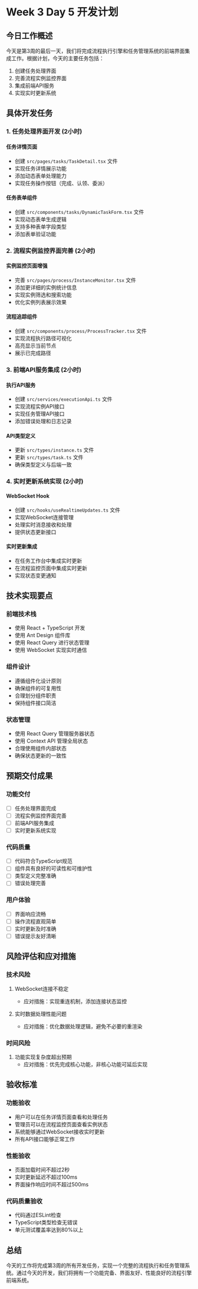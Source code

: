 # Week 3 Day 5 开发计划

## 今日工作概述

今天是第3周的最后一天，我们将完成流程执行引擎和任务管理系统的前端界面集成工作。根据计划，今天的主要任务包括：

1. 创建任务处理界面
2. 完善流程实例监控界面
3. 集成前端API服务
4. 实现实时更新系统

## 具体开发任务

### 1. 任务处理界面开发 (2小时)

#### 任务详情页面
- 创建 `src/pages/tasks/TaskDetail.tsx` 文件
- 实现任务详情展示功能
- 添加动态表单处理能力
- 实现任务操作按钮（完成、认领、委派）

#### 任务表单组件
- 创建 `src/components/tasks/DynamicTaskForm.tsx` 文件
- 实现动态表单生成逻辑
- 支持多种表单字段类型
- 添加表单验证功能

### 2. 流程实例监控界面完善 (2小时)

#### 实例监控页面增强
- 完善 `src/pages/process/InstanceMonitor.tsx` 文件
- 添加更详细的实例统计信息
- 实现实例筛选和搜索功能
- 优化实例列表展示效果

#### 流程追踪组件
- 创建 `src/components/process/ProcessTracker.tsx` 文件
- 实现流程执行路径可视化
- 高亮显示当前节点
- 展示已完成路径

### 3. 前端API服务集成 (2小时)

#### 执行API服务
- 创建 `src/services/executionApi.ts` 文件
- 实现流程实例API接口
- 实现任务管理API接口
- 添加错误处理和日志记录

#### API类型定义
- 更新 `src/types/instance.ts` 文件
- 更新 `src/types/task.ts` 文件
- 确保类型定义与后端一致

### 4. 实时更新系统实现 (2小时)

#### WebSocket Hook
- 创建 `src/hooks/useRealtimeUpdates.ts` 文件
- 实现WebSocket连接管理
- 处理实时消息接收和处理
- 提供状态更新接口

#### 实时更新集成
- 在任务工作台中集成实时更新
- 在流程监控页面中集成实时更新
- 实现状态变更通知

## 技术实现要点

### 前端技术栈
- 使用 React + TypeScript 开发
- 使用 Ant Design 组件库
- 使用 React Query 进行状态管理
- 使用 WebSocket 实现实时通信

### 组件设计
- 遵循组件化设计原则
- 确保组件的可复用性
- 合理划分组件职责
- 保持组件接口简洁

### 状态管理
- 使用 React Query 管理服务器状态
- 使用 Context API 管理全局状态
- 合理使用组件内部状态
- 确保状态更新的一致性

## 预期交付成果

### 功能交付
- [ ] 任务处理界面完成
- [ ] 流程实例监控界面完善
- [ ] 前端API服务集成
- [ ] 实时更新系统实现

### 代码质量
- [ ] 代码符合TypeScript规范
- [ ] 组件具有良好的可读性和可维护性
- [ ] 类型定义完整准确
- [ ] 错误处理完善

### 用户体验
- [ ] 界面响应流畅
- [ ] 操作流程直观简单
- [ ] 实时更新及时准确
- [ ] 错误提示友好清晰

## 风险评估和应对措施

### 技术风险
1. WebSocket连接不稳定
   - 应对措施：实现重连机制，添加连接状态监控

2. 实时数据处理性能问题
   - 应对措施：优化数据处理逻辑，避免不必要的重渲染

### 时间风险
1. 功能实现复杂度超出预期
   - 应对措施：优先完成核心功能，非核心功能可延后实现

## 验收标准

### 功能验收
- 用户可以在任务详情页面查看和处理任务
- 管理员可以在流程监控页面查看实例状态
- 系统能够通过WebSocket接收实时更新
- 所有API接口能够正常工作

### 性能验收
- 页面加载时间不超过2秒
- 实时更新延迟不超过100ms
- 界面操作响应时间不超过500ms

### 代码质量验收
- 代码通过ESLint检查
- TypeScript类型检查无错误
- 单元测试覆盖率达到80%以上

## 总结

今天的工作将完成第3周的所有开发任务，实现一个完整的流程执行和任务管理系统。通过今天的开发，我们将拥有一个功能完备、界面友好、性能良好的流程引擎前端系统。